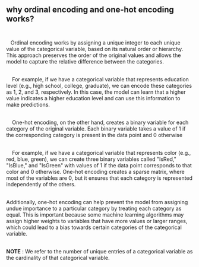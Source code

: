 
## why ordinal encoding and one-hot encoding works? <br><br>

&nbsp;&nbsp; Ordinal encoding works by assigning a unique integer to each unique value of the categorical variable, based on its natural order or hierarchy. This approach preserves the order of the original values and allows the model to capture the relative difference between the categories. <br><br>

&nbsp; &nbsp;  For example, if we have a categorical variable that represents education level (e.g., high school, college, graduate), we can encode these categories as 1, 2, and 3, respectively. In this case, the model can learn that a higher value indicates a higher education level and can use this information to make predictions. <br><br>

&nbsp; &nbsp; One-hot encoding, on the other hand, creates a binary variable for each category of the original variable. Each binary variable takes a value of 1 if the corresponding category is present in the data point and 0 otherwise <br><br> 

 &nbsp; &nbsp; For example, if we have a categorical variable that represents color (e.g., red, blue, green), we can create three binary variables called "IsRed," "IsBlue," and "IsGreen" with values of 1 if the data point corresponds to that color and 0 otherwise. One-hot encoding creates a sparse matrix, where most of the variables are 0, but it ensures that each category is represented independently of the others. <br><br>

 Additionally, one-hot encoding can help prevent the model from assigning undue importance to a particular category by treating each category as equal. This is important because some machine learning algorithms may assign higher weights to variables that have more values or larger ranges, which could lead to a bias towards certain categories of the categorical variable. <br><br>


**NOTE** : We refer to the number of unique entries of a categorical variable as the cardinality of that categorical variable.